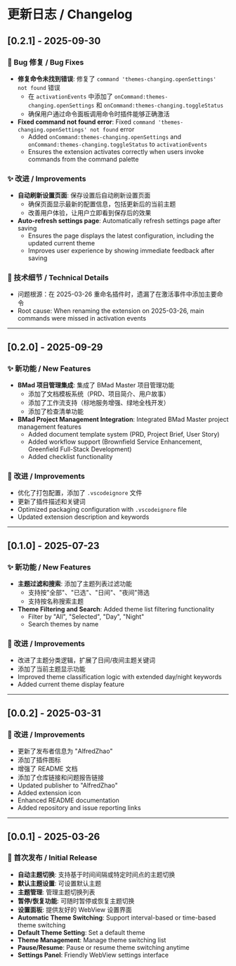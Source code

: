 # 更新日志 / Changelog

## [0.2.1] - 2025-09-30

### 🐛 Bug 修复 / Bug Fixes

- **修复命令未找到错误**: 修复了 `command 'themes-changing.openSettings' not found` 错误
  - 在 `activationEvents` 中添加了 `onCommand:themes-changing.openSettings` 和 `onCommand:themes-changing.toggleStatus`
  - 确保用户通过命令面板调用命令时插件能够正确激活
- **Fixed command not found error**: Fixed `command 'themes-changing.openSettings' not found` error
  - Added `onCommand:themes-changing.openSettings` and `onCommand:themes-changing.toggleStatus` to `activationEvents`
  - Ensures the extension activates correctly when users invoke commands from the command palette

### ✨ 改进 / Improvements

- **自动刷新设置页面**: 保存设置后自动刷新设置页面
  - 确保页面显示最新的配置信息，包括更新后的当前主题
  - 改善用户体验，让用户立即看到保存后的效果
- **Auto-refresh settings page**: Automatically refresh settings page after saving
  - Ensures the page displays the latest configuration, including the updated current theme
  - Improves user experience by showing immediate feedback after saving

### 📝 技术细节 / Technical Details

- 问题根源：在 2025-03-26 重命名插件时，遗漏了在激活事件中添加主要命令
- Root cause: When renaming the extension on 2025-03-26, main commands were missed in activation events

---

## [0.2.0] - 2025-09-29

### ✨ 新功能 / New Features

- **BMad 项目管理集成**: 集成了 BMad Master 项目管理功能
  - 添加了文档模板系统（PRD、项目简介、用户故事）
  - 添加了工作流支持（棕地服务增强、绿地全栈开发）
  - 添加了检查清单功能
- **BMad Project Management Integration**: Integrated BMad Master project management features
  - Added document template system (PRD, Project Brief, User Story)
  - Added workflow support (Brownfield Service Enhancement, Greenfield Full-Stack Development)
  - Added checklist functionality

### 🎨 改进 / Improvements

- 优化了打包配置，添加了 `.vscodeignore` 文件
- 更新了插件描述和关键词
- Optimized packaging configuration with `.vscodeignore` file
- Updated extension description and keywords

---

## [0.1.0] - 2025-07-23

### ✨ 新功能 / New Features

- **主题过滤和搜索**: 添加了主题列表过滤功能
  - 支持按"全部"、"已选"、"日间"、"夜间"筛选
  - 支持按名称搜索主题
- **Theme Filtering and Search**: Added theme list filtering functionality
  - Filter by "All", "Selected", "Day", "Night"
  - Search themes by name

### 🎨 改进 / Improvements

- 改进了主题分类逻辑，扩展了日间/夜间主题关键词
- 添加了当前主题显示功能
- Improved theme classification logic with extended day/night keywords
- Added current theme display feature

---

## [0.0.2] - 2025-03-31

### 🎨 改进 / Improvements

- 更新了发布者信息为 "AlfredZhao"
- 添加了插件图标
- 增强了 README 文档
- 添加了仓库链接和问题报告链接
- Updated publisher to "AlfredZhao"
- Added extension icon
- Enhanced README documentation
- Added repository and issue reporting links

---

## [0.0.1] - 2025-03-26

### 🎉 首次发布 / Initial Release

- **自动主题切换**: 支持基于时间间隔或特定时间点的主题切换
- **默认主题设置**: 可设置默认主题
- **主题管理**: 管理主题切换列表
- **暂停/恢复功能**: 可随时暂停或恢复主题切换
- **设置面板**: 提供友好的 WebView 设置界面
- **Automatic Theme Switching**: Support interval-based or time-based theme switching
- **Default Theme Setting**: Set a default theme
- **Theme Management**: Manage theme switching list
- **Pause/Resume**: Pause or resume theme switching anytime
- **Settings Panel**: Friendly WebView settings interface

